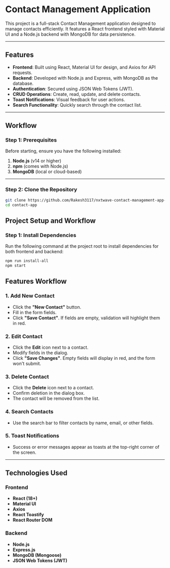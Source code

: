 # Contact Management Application

This project is a full-stack Contact Management application designed to manage contacts efficiently. It features a React frontend styled with Material UI and a Node.js backend with MongoDB for data persistence.

---

## **Features**
- **Frontend**: Built using React, Material UI for design, and Axios for API requests.
- **Backend**: Developed with Node.js and Express, with MongoDB as the database.
- **Authentication**: Secured using JSON Web Tokens (JWT).
- **CRUD Operations**: Create, read, update, and delete contacts.
- **Toast Notifications**: Visual feedback for user actions.
- **Search Functionality**: Quickly search through the contact list.

---

## **Workflow**

### **Step 1: Prerequisites**
Before starting, ensure you have the following installed:
1. **Node.js** (v14 or higher)
2. **npm** (comes with Node.js)
3. **MongoDB** (local or cloud-based)

---

### **Step 2: Clone the Repository**

 ```bash
git clone https://github.com/Rakesh3117/nxtwave-contact-management-app-fullstack
cd contact-app
```
## **Project Setup and Workflow**

### **Step 1: Install Dependencies**

Run the following command at the project root to install dependencies for both frontend and backend:

```bash
npm run install-all
npm start
```


## Features Workflow

### 1. Add New Contact
- Click the **"New Contact"** button.
- Fill in the form fields.
- Click **"Save Contact"**. If fields are empty, validation will highlight them in red.

### 2. Edit Contact
- Click the **Edit** icon next to a contact.
- Modify fields in the dialog.
- Click **"Save Changes"**. Empty fields will display in red, and the form won't submit.

### 3. Delete Contact
- Click the **Delete** icon next to a contact.
- Confirm deletion in the dialog box.
- The contact will be removed from the list.

### 4. Search Contacts
- Use the search bar to filter contacts by name, email, or other fields.

### 5. Toast Notifications
- Success or error messages appear as toasts at the top-right corner of the screen.

---

## Technologies Used

### Frontend
- **React (18+)**
- **Material UI**
- **Axios**
- **React Toastify**
- **React Router DOM**

### Backend
- **Node.js**
- **Express.js**
- **MongoDB (Mongoose)**
- **JSON Web Tokens (JWT)**

